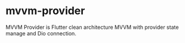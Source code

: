 # mvvm-provider
MVVM Provider is Flutter clean architecture MVVM with provider state manage and Dio connection.
